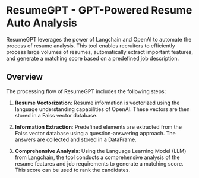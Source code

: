 # ResumeGPT - GPT-Powered Resume Auto Analysis

ResumeGPT leverages the power of Langchain and OpenAI to automate the process of resume analysis. This tool enables recruiters to efficiently process large volumes of resumes, automatically extract important features, and generate a matching score based on a predefined job description.

## Overview

The processing flow of ResumeGPT includes the following steps:

1. **Resume Vectorization**: Resume information is vectorized using the language understanding capabilities of OpenAI. These vectors are then stored in a Faiss vector database.

2. **Information Extraction**: Predefined elements are extracted from the Faiss vector database using a question-answering approach. The answers are collected and stored in a DataFrame.

3. **Comprehensive Analysis**: Using the Language Learning Model (LLM) from Langchain, the tool conducts a comprehensive analysis of the resume features and job requirements to generate a matching score. This score can be used to rank the candidates.

